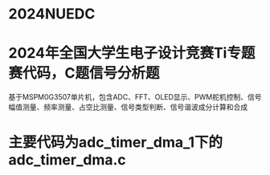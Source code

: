 # 2024NUEDC
# 2024年全国大学生电子设计竞赛Ti专题赛代码，C题信号分析题
基于MSPM0G3507单片机，包含ADC、FFT、OLED显示、PWM舵机控制、信号幅值测量、频率测量、占空比测量、信号类型判断、信号谐波成分计算和合成
# 主要代码为adc_timer_dma_1下的adc_timer_dma.c

